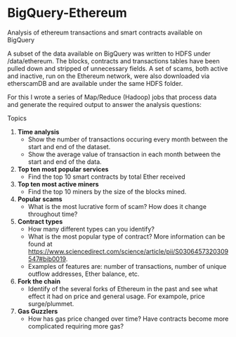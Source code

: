 # BigQuery-Ethereum
Analysis of ethereum transactions and smart contracts available on BigQuery

A subset of the data available on BigQuery was written to HDFS under /data/ethereum. The blocks, contracts and transactions tables have been pulled down and stripped of unnecessary fields. A set of scams, both active and inactive, run on the Ethereum network, were also downloaded via etherscamDB and are available under the same HDFS folder.

For this I wrote a series of Map/Reduce (Hadoop) jobs that process data and generate the required output to answer the analysis questions: 

Topics
1. **Time analysis**
    - Show the number of transactions occuring every month between the start and end of the dataset.
    - Show the average value of transaction in each month between the start and end of the data.
3. **Top ten most popular services**
    - Find the top 10 smart contracts by total Ether received
4. **Top ten most active miners**
    - Find the top 10 miners by the size of the blocks mined.
6. **Popular scams**
    - What is the most lucrative form of scam? How does it change throughout time?
7. **Contract types**
    - How many different types can you identify? 
    - What is the most popular type of contract? More information can be found at https://www.sciencedirect.com/science/article/pii/S0306457320309547#bib0019. 
    - Examples of features are: number of transactions, number of unique outflow addresses, Ether balance, etc.
8. **Fork the chain**
    - Identify of the several forks of Ethereum in the past and see what effect it had on price and general usage. For exampole, price surge/plummet.
10. **Gas Guzzlers**
    - How has gas price changed over time? Have contracts become more complicated requiring more gas?

